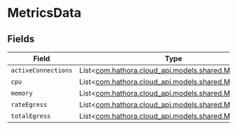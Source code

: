 # MetricsData


## Fields

| Field                                                                                       | Type                                                                                        | Required                                                                                    | Description                                                                                 |
| ------------------------------------------------------------------------------------------- | ------------------------------------------------------------------------------------------- | ------------------------------------------------------------------------------------------- | ------------------------------------------------------------------------------------------- |
| `activeConnections`                                                                         | List<[com.hathora.cloud_api.models.shared.MetricValue](../../models/shared/MetricValue.md)> | :heavy_minus_sign:                                                                          | N/A                                                                                         |
| `cpu`                                                                                       | List<[com.hathora.cloud_api.models.shared.MetricValue](../../models/shared/MetricValue.md)> | :heavy_minus_sign:                                                                          | N/A                                                                                         |
| `memory`                                                                                    | List<[com.hathora.cloud_api.models.shared.MetricValue](../../models/shared/MetricValue.md)> | :heavy_minus_sign:                                                                          | N/A                                                                                         |
| `rateEgress`                                                                                | List<[com.hathora.cloud_api.models.shared.MetricValue](../../models/shared/MetricValue.md)> | :heavy_minus_sign:                                                                          | N/A                                                                                         |
| `totalEgress`                                                                               | List<[com.hathora.cloud_api.models.shared.MetricValue](../../models/shared/MetricValue.md)> | :heavy_minus_sign:                                                                          | N/A                                                                                         |